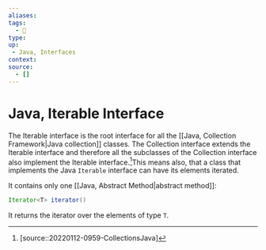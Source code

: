 ```yaml
---
aliases:
tags:
  - 🎱 
type:
up:
 - Java, Interfaces
context:
source:
  - []
---
```


# Java, Iterable Interface

The Iterable interface is the root interface for all the [[Java, Collection Framework|Java collection]] classes. The Collection interface extends the Iterable interface and therefore all the subclasses of the Collection interface also implement the Iterable interface.[^1]This means also, that a class that implements the Java `Iterable` interface can have its elements iterated.

It contains only one [[Java, Abstract Method|abstract method]]:

```java
Iterator<T> iterator()
```

It returns the iterator over the elements of type `T`.

[^1]: [source::20220112-0959-CollectionsJava]
